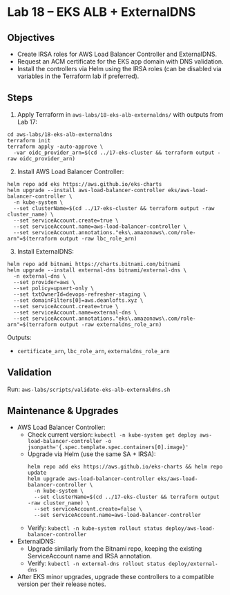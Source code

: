 # Lab 18 – EKS ALB + ExternalDNS

## Objectives

- Create IRSA roles for AWS Load Balancer Controller and ExternalDNS.
- Request an ACM certificate for the EKS app domain with DNS validation.
- Install the controllers via Helm using the IRSA roles (can be disabled via variables in the Terraform lab if preferred).

## Steps

1. Apply Terraform in `aws-labs/18-eks-alb-externaldns/` with outputs from Lab 17:

```
cd aws-labs/18-eks-alb-externaldns
terraform init
terraform apply -auto-approve \
  -var oidc_provider_arn=$(cd ../17-eks-cluster && terraform output -raw oidc_provider_arn)
```

2. Install AWS Load Balancer Controller:

```
helm repo add eks https://aws.github.io/eks-charts
helm upgrade --install aws-load-balancer-controller eks/aws-load-balancer-controller \
  -n kube-system \
  --set clusterName=$(cd ../17-eks-cluster && terraform output -raw cluster_name) \
  --set serviceAccount.create=true \
  --set serviceAccount.name=aws-load-balancer-controller \
  --set serviceAccount.annotations."eks\.amazonaws\.com/role-arn"=$(terraform output -raw lbc_role_arn)
```

3. Install ExternalDNS:

```
helm repo add bitnami https://charts.bitnami.com/bitnami
helm upgrade --install external-dns bitnami/external-dns \
  -n external-dns \
  --set provider=aws \
  --set policy=upsert-only \
  --set txtOwnerId=devops-refresher-staging \
  --set domainFilters[0]=aws.deanlofts.xyz \
  --set serviceAccount.create=true \
  --set serviceAccount.name=external-dns \
  --set serviceAccount.annotations."eks\.amazonaws\.com/role-arn"=$(terraform output -raw externaldns_role_arn)
```

Outputs:

- `certificate_arn`, `lbc_role_arn`, `externaldns_role_arn`

## Validation

Run: `aws-labs/scripts/validate-eks-alb-externaldns.sh`

## Maintenance & Upgrades

- AWS Load Balancer Controller:
  - Check current version: `kubectl -n kube-system get deploy aws-load-balancer-controller -o jsonpath='{.spec.template.spec.containers[0].image}'`
  - Upgrade via Helm (use the same SA + IRSA):
    ```
    helm repo add eks https://aws.github.io/eks-charts && helm repo update
    helm upgrade aws-load-balancer-controller eks/aws-load-balancer-controller \
      -n kube-system \
      --set clusterName=$(cd ../17-eks-cluster && terraform output -raw cluster_name) \
      --set serviceAccount.create=false \
      --set serviceAccount.name=aws-load-balancer-controller
    ```
  - Verify: `kubectl -n kube-system rollout status deploy/aws-load-balancer-controller`
- ExternalDNS:
  - Upgrade similarly from the Bitnami repo, keeping the existing ServiceAccount name and IRSA annotation.
  - Verify: `kubectl -n external-dns rollout status deploy/external-dns`
- After EKS minor upgrades, upgrade these controllers to a compatible version per their release notes.
